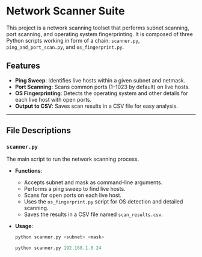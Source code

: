 # Network Scanner Suite

This project is a network scanning toolset that performs subnet scanning, port scanning, and operating system fingerprinting. It is composed of three Python scripts working in form of a chain: `scanner.py`, `ping_and_port_scan.py`, and `os_fingerprint.py`.

## Features
- **Ping Sweep**: Identifies live hosts within a given subnet and netmask.
- **Port Scanning**: Scans common ports (1–1023 by default) on live hosts.
- **OS Fingerprinting**: Detects the operating system and other details for each live host with open ports.
- **Output to CSV**: Saves scan results in a CSV file for easy analysis.

---

## File Descriptions

### `scanner.py`
The main script to run the network scanning process.

- **Functions**:
  - Accepts subnet and mask as command-line arguments.
  - Performs a ping sweep to find live hosts.
  - Scans for open ports on each live host.
  - Uses the `os_fingerprint.py` script for OS detection and detailed scanning.
  - Saves the results in a CSV file named `scan_results.csv`.

- **Usage**:
    ```bash
    python scanner.py <subnet> <mask>
    ```
    
    ```python
    python scanner.py 192.168.1.0 24
    ```


